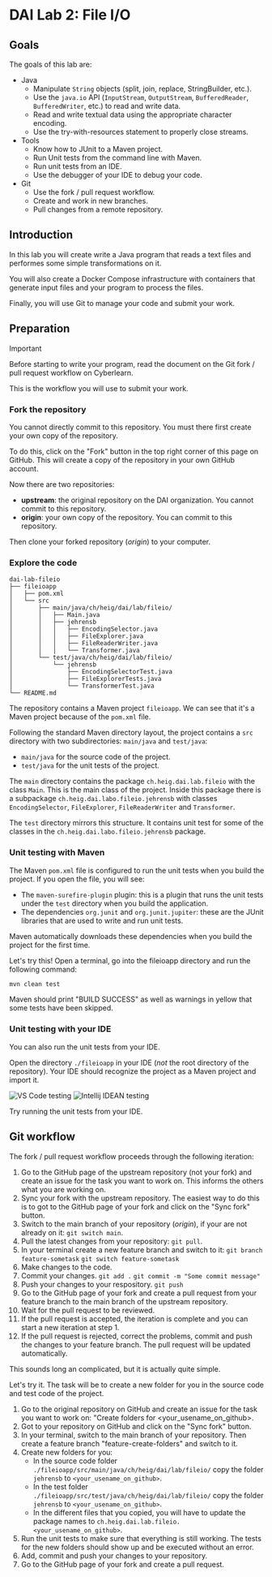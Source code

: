 DAI Lab 2: File I/O
===================

Goals
------------------------------------------------------------------------------

The goals of this lab are:
- Java
  - Manipulate `String` objects (split, join, replace, StringBuilder, etc.).
  - Use the `java.io` API (`InputStream`, `OutputStream`, `BufferedReader`, `BufferedWriter`, etc.) to read and write data.
  - Read and write textual data using the appropriate character encoding.
  - Use the try-with-resources statement to properly close streams.
- Tools
  - Know how to JUnit to a Maven project.
  - Run Unit tests from the command line with Maven.
  - Run unit tests from an IDE.
  - Use the debugger of your IDE to debug your code.
- Git
  - Use the fork / pull request workflow.
  - Create and work in new branches.
  - Pull changes from a remote repository.

Introduction
------------------------------------------------------------------------------

In this lab you will create write a Java program that reads a text files and
performes some simple transformations on it. 

You will also create a Docker Compose infrastructure with containers that generate input files
and your program to process the files. 

Finally, you will use Git to manage your code and submit your work.

Preparation
------------------------------------------------------------------------------

> [!IMPORTANT]
> Before starting to write your program, read the document on the Git fork / pull request workflow on Cyberlearn. 

This is the workflow you will use to submit your work.

### Fork the repository

You cannot directly commit to this repository. You must there first create your own copy of the repository.

To do this, click on the "Fork" button in the top right corner of this page on GitHub. This will create a copy of the repository in your own GitHub account.

Now there are two repositories: 
* **upstream**: the original repository on the DAI organization. You cannot commit to this repository.
* **origin**: your own copy of the repository. You can commit to this repository.

Then clone your forked repository (*origin*) to your computer.

### Explore the code

    dai-lab-fileio
    ├── fileioapp
    │   ├── pom.xml
    │   └── src
    │       ├── main/java/ch/heig/dai/lab/fileio/
    │       │   ├── Main.java
    │       │   ├── jehrensb
    │       │   │   ├── EncodingSelector.java
    │       │   │   ├── FileExplorer.java
    │       │   │   ├── FileReaderWriter.java
    │       │   │   └── Transformer.java
    │       └── test/java/ch/heig/dai/lab/fileio/
    │           └── jehrensb
    │               ├── EncodingSelectorTest.java
    │               ├── FileExplorerTests.java
    │               └── TransformerTest.java
    └── README.md

The repository contains a Maven project `fileioapp`. We can see that it's a Maven project because of the `pom.xml` file.

Following the standard Maven directory layout, the project contains a `src` directory with two subdirectories: `main/java` and `test/java`:
* `main/java` for the source code of the project.
* `test/java` for the unit tests of the project.

The `main` directory contains the package `ch.heig.dai.lab.fileio` with the class `Main`. This is the main class of the project.
Inside this package there is a subpackage `ch.heig.dai.labo.fileio.jehrensb` with classes `EncodingSelector`, `FileExplorer`, `FileReaderWriter` and `Transformer`.

The `test` directory mirrors this structure. It contains unit test for some of the classes in the `ch.heig.dai.labo.fileio.jehrensb` package.

### Unit testing with Maven

The Maven `pom.xml` file is configured to run the unit tests when you build the project. If you open the file, you will see:
* The `maven-surefire-plugin` plugin: this is a plugin that runs the unit tests under the `test` directory when you build the application.
* The dependencies `org.junit` and `org.junit.jupiter`: these are the JUnit libraries that are used to write and run unit tests.

Maven automatically downloads these dependencies when you build the project for the first time.

Let's try this! Open a terminal, go into the fileioapp directory and run the following command:

```bash
mvn clean test
```

Maven should print "BUILD SUCCESS" as well as warnings in yellow that some tests have been skipped.

### Unit testing with your IDE

You can also run the unit tests from your IDE.

Open the directory `./fileioapp` in your IDE (*not* the root directory of the repository). Your IDE should recognize the project as a Maven project and import it.

![VS Code testing](./images/vscode-testing.png) ![Intellij IDEAN testing](./images/idea-testing.png)

Try running the unit tests from your IDE.

Git workflow
------------------------------------------------------------------------------

The fork / pull request workflow proceeds through the following iteration:

1. Go to the GitHub page of the upstream repository (not your fork) and create an issue for the task you want to work on. This informs the others what you are working on.
1. Sync your fork with the upstream repository. The easiest way to do this is to got to the GitHub page of your fork and click on the "Sync fork" button.
1. Switch to the main branch of your repository (*origin*), if your are not already on it: 
   `git switch main`.
1. Pull the latest changes from your repository:
    `git pull`.
1. In your terminal create a new feature branch and switch to it:
   `git branch feature-sometask`
   `git switch feature-sometask`
1. Make changes to the code.
1. Commit your changes.
   `git add .`
   `git commit -m "Some commit message"`
1. Push your changes to your respository.
   `git push`
1.  Go to the GitHub page of your fork and create a pull request from your feature branch to the main branch of the upstream repository.
1. Wait for the pull request to be reviewed.
1. If the pull request is accepted, the iteration is complete and you can start a new iteration at step 1.
1. If the pull request is rejected, correct the problems, commit and push the changes to your feature branch. The pull request will be updated automatically.

This sounds long an complicated, but it is actually quite simple. 

Let's try it. The task will be to create a new folder for you in the source code and test code of the project.

1. Go to the original repository on GitHub and create an issue for the task you want to work on: "Create folders for <your_usename_on_github>.
1. Got to your repository on GitHub and click on the "Sync fork" button.
1. In your terminal, switch to the main branch of your repository. Then create a feature branch "feature-create-folders" and switch to it. 
1. Create new folders for you:
   - In the source code folder `./fileioapp/src/main/java/ch/heig/dai/lab/fileio/` copy the folder `jehrensb` to `<your_usename_on_github>`.
   - In the test folder `./fileioapp/src/test/java/ch/heig/dai/lab/fileio/` copy the folder `jehrensb` to `<your_usename_on_github>`.
   - In the different files that you copied, you will have to update the package names to `ch.heig.dai.lab.fileio.<your_usename_on_github>`.
1. Run the unit tests to make sure that everything is still working.
   The tests for the new folders should show up and be executed without an error.
1. Add, commit and push your changes to your repository.
2. Go to the GitHub page of your fork and create a pull request.